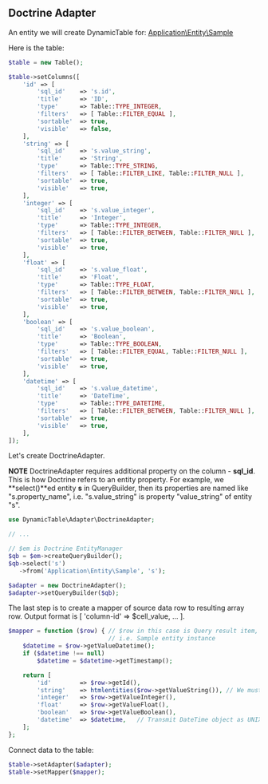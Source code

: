 Doctrine Adapter
----------------

An entity we will create DynamicTable for: [Application\Entity\Sample](https://github.com/basarevych/dynamic-table/blob/demo-zf2/module/Application/src/Application/Entity/Sample.php)

Here is the table:

```php
$table = new Table();

$table->setColumns([
    'id' => [
        'sql_id'    => 's.id',
        'title'     => 'ID',
        'type'      => Table::TYPE_INTEGER,
        'filters'   => [ Table::FILTER_EQUAL ],
        'sortable'  => true,
        'visible'   => false,
    ],
    'string' => [
        'sql_id'    => 's.value_string',
        'title'     => 'String',
        'type'      => Table::TYPE_STRING,
        'filters'   => [ Table::FILTER_LIKE, Table::FILTER_NULL ],
        'sortable'  => true,
        'visible'   => true,
    ],
    'integer' => [
        'sql_id'    => 's.value_integer',
        'title'     => 'Integer',
        'type'      => Table::TYPE_INTEGER,
        'filters'   => [ Table::FILTER_BETWEEN, Table::FILTER_NULL ],
        'sortable'  => true,
        'visible'   => true,
    ],
    'float' => [
        'sql_id'    => 's.value_float',
        'title'     => 'Float',
        'type'      => Table::TYPE_FLOAT,
        'filters'   => [ Table::FILTER_BETWEEN, Table::FILTER_NULL ],
        'sortable'  => true,
        'visible'   => true,
    ],
    'boolean' => [
        'sql_id'    => 's.value_boolean',
        'title'     => 'Boolean',
        'type'      => Table::TYPE_BOOLEAN,
        'filters'   => [ Table::FILTER_EQUAL, Table::FILTER_NULL ],
        'sortable'  => true,
        'visible'   => true,
    ],
    'datetime' => [
        'sql_id'    => 's.value_datetime',
        'title'     => 'DateTime',
        'type'      => Table::TYPE_DATETIME,
        'filters'   => [ Table::FILTER_BETWEEN, Table::FILTER_NULL ],
        'sortable'  => true,
        'visible'   => true,
    ],
]);
```

Let's create DoctrineAdapter.

**NOTE** DoctrineAdapter requires additional property on the column - **sql_id**. This is how Doctrine refers to an entity property. For example, we **select()**ed entity **s** in QueryBuilder, then its properties are named like "s.property_name", i.e. "s.value_string" is property "value_string" of entity "s".

```php
use DynamicTable\Adapter\DoctrineAdapter;

// ...

// $em is Doctrine EntityManager
$qb = $em->createQueryBuilder();
$qb->select('s')
   ->from('Application\Entity\Sample', 's');

$adapter = new DoctrineAdapter();
$adapter->setQueryBuilder($qb);
```

The last step is to create a mapper of source data row to resulting array row. Output format is [ 'column-id' => $cell_value, ... ].

```php
$mapper = function ($row) { // $row in this case is Query result item,
                            // i.e. Sample entity instance
    $datetime = $row->getValueDatetime();
    if ($datetime !== null)
        $datetime = $datetime->getTimestamp();

    return [
        'id'        => $row->getId(),
        'string'    => htmlentities($row->getValueString()), // We must escape strings!
        'integer'   => $row->getValueInteger(),
        'float'     => $row->getValueFloat(),
        'boolean'   => $row->getValueBoolean(),
        'datetime'  => $datetime,   // Transmit DateTime object as UNIX timestamp
    ];
};
```

Connect data to the table:

```php
$table->setAdapter($adapter);
$table->setMapper($mapper);
```
